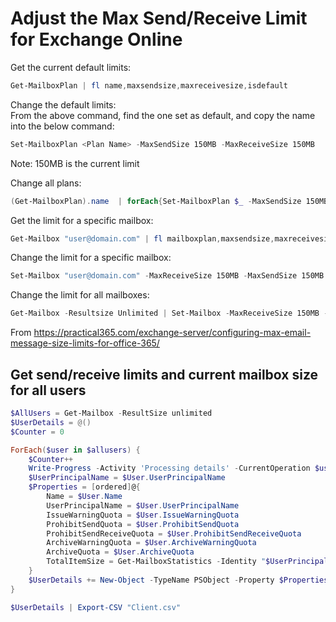 # Adjust the Max Send/Receive Limit for Exchange Online

Get the current default limits:

```PowerShell
Get-MailboxPlan | fl name,maxsendsize,maxreceivesize,isdefault
```

Change the default limits:  
From the above command, find the one set as default, and copy the name into the below command:

```PowerShell
Set-MailboxPlan <Plan Name> -MaxSendSize 150MB -MaxReceiveSize 150MB
```

Note: 150MB is the current limit

Change all plans:

```PowerShell
(Get-MailboxPlan).name  | forEach{Set-MailboxPlan $_ -MaxSendSize 150MB -MaxReceiveSize 150MB}
```

Get the limit for a specific mailbox:

```PowerShell
Get-Mailbox "user@domain.com" | fl mailboxplan,maxsendsize,maxreceivesize
```

Change the limit for a specific mailbox:

```PowerShell
Set-Mailbox "user@domain.com" -MaxReceiveSize 150MB -MaxSendSize 150MB
```

Change the limit for all mailboxes:

```PowerShell
Get-Mailbox -Resultsize Unlimited | Set-Mailbox -MaxReceiveSize 150MB -MaxSendSize 150MB
```

From <https://practical365.com/exchange-server/configuring-max-email-message-size-limits-for-office-365/>

## Get send/receive limits and current mailbox size for all users

```PowerShell
$AllUsers = Get-Mailbox -ResultSize unlimited
$UserDetails = @()
$Counter = 0

ForEach($user in $allusers) {
    $Counter++
    Write-Progress -Activity 'Processing details' -CurrentOperation $user -PercentComplete (($counter / $allusers.count) * 100)
    $UserPrincipalName = $User.UserPrincipalName
    $Properties = [ordered]@{
        Name = $User.Name
        UserPrincipalName = $User.UserPrincipalName
        IssueWarningQuota = $User.IssueWarningQuota
        ProhibitSendQuota = $User.ProhibitSendQuota
        ProhibitSendReceiveQuota = $User.ProhibitSendReceiveQuota
        ArchiveWarningQuota = $User.ArchiveWarningQuota
        ArchiveQuota = $User.ArchiveQuota
        TotalItemSize = Get-MailboxStatistics -Identity "$UserPrincipalName" | Select TotalItemSize
    }
    $UserDetails += New-Object -TypeName PSObject -Property $Properties
}

$UserDetails | Export-CSV "Client.csv"
```

